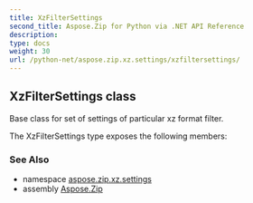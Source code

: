 ```yaml
---
title: XzFilterSettings
second_title: Aspose.Zip for Python via .NET API Reference
description: 
type: docs
weight: 30
url: /python-net/aspose.zip.xz.settings/xzfiltersettings/
---
```


## XzFilterSettings class

Base class for set of settings of particular xz format filter.

The XzFilterSettings type exposes the following members:

### See Also

* namespace [aspose.zip.xz.settings](/zip/python-net/aspose.zip.xz.settings/)
* assembly [Aspose.Zip](/zip/python-net/)

